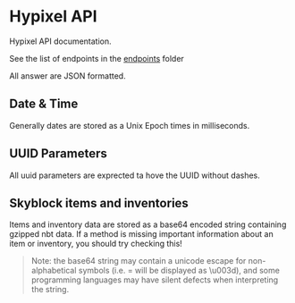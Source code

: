 # Hypixel API

Hypixel API documentation.

See the list of endpoints in the [endpoints](endpoints/) folder

All answer are JSON formatted.

## Date & Time

Generally dates are stored as a Unix Epoch times in milliseconds.

## UUID Parameters

All uuid parameters are exprected ta hove the UUID without dashes.


## Skyblock items and inventories

Items and inventory data are stored as a base64 encoded string containing gzipped nbt data. If a method is missing important information about an item or inventory, you should try checking this!
> Note: the base64 string may contain a unicode escape for non-alphabetical symbols (i.e. = will be displayed as \u003d), and some programming languages may have silent defects when interpreting the string.

